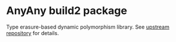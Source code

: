 # AnyAny build2 package

Type erasure-based dynamic polymorphism library.
See [upstream repository](https://github.com/kelbon/AnyAny) for details.
